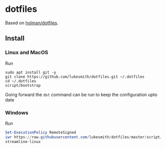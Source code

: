# dotfiles

Based on [holman/dotfiles](https://github.com/holman/dotfiles).

## Install

### Linux and MacOS

Run

```shell
sudo apt install git -y
git clone https://github.com/lukesmith/dotfiles.git ~/.dotfiles
cd ~/.dotfiles
script/bootstrap
```

Going forward the `dot` command can be run to keep the configuration upto date

### Windows

Run

```powershell
Set-ExecutionPolicy RemoteSigned
iwr https://raw.githubusercontent.com/lukesmith/dotfiles/master/script/bootstrap.ps1 -UseBasicParsing | iex
streamline-linux
```
